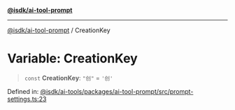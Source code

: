 [**@isdk/ai-tool-prompt**](../README.md)

***

[@isdk/ai-tool-prompt](../globals.md) / CreationKey

# Variable: CreationKey

> `const` **CreationKey**: `"创"` = `'创'`

Defined in: [@isdk/ai-tools/packages/ai-tool-prompt/src/prompt-settings.ts:23](https://github.com/isdk/ai-tool-prompt.js/blob/1daf0234c6beea84df91d95a5a6b8f901fbeace7/src/prompt-settings.ts#L23)

